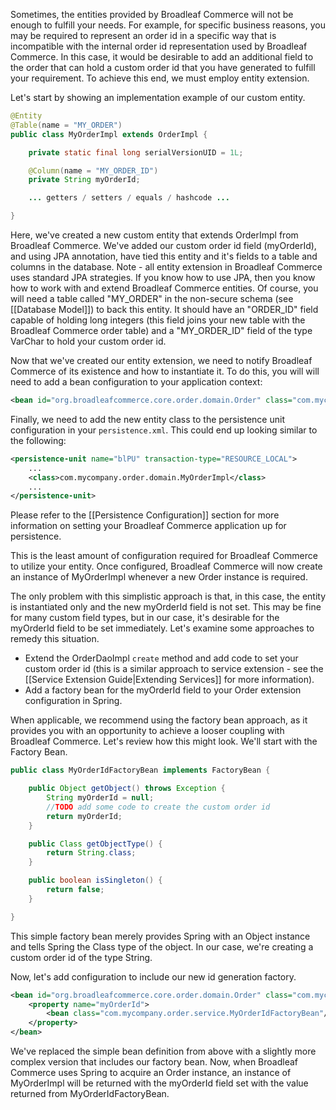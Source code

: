 Sometimes, the entities provided by Broadleaf Commerce will not be enough to fulfill your needs. For example, for specific business reasons, you may be required to represent an order id in a specific way that is incompatible with the internal order id representation used by Broadleaf Commerce. In this case, it would be desirable to add an additional field to the order that can hold a custom order id that you have generated to fulfill your requirement. To achieve this end, we must employ entity extension.

Let's start by showing an implementation example of our custom entity.

```java
@Entity
@Table(name = "MY_ORDER")
public class MyOrderImpl extends OrderImpl {

    private static final long serialVersionUID = 1L;

    @Column(name = "MY_ORDER_ID")
    private String myOrderId;

    ... getters / setters / equals / hashcode ...

}
```

Here, we've created a new custom entity that extends OrderImpl from Broadleaf Commerce. We've added our custom order id field (myOrderId), and using JPA annotation, have tied this entity and it's fields to a table and columns in the database. Note - all entity extension in Broadleaf Commerce uses standard JPA strategies. If you know how to use JPA, then you know how to work with and extend Broadleaf Commerce entities. Of course, you will need a table called "MY_ORDER" in the non-secure schema (see [[Database Model]]) to back this entity. It should have an "ORDER_ID" field capable of holding long integers (this field joins your new table with the Broadleaf Commerce order table) and a "MY_ORDER_ID" field of the type VarChar to hold your custom order id.

Now that we've created our entity extension, we need to notify Broadleaf Commerce of its existence and how to instantiate it. To do this, you will will need to add a bean configuration to your application context:

```xml
<bean id="org.broadleafcommerce.core.order.domain.Order" class="com.mycompany.order.domain.MyOrderImpl" scope="prototype"/>
```

Finally, we need to add the new entity class to the persistence unit configuration in your `persistence.xml`. This could end up looking similar to the following:

```xml
<persistence-unit name="blPU" transaction-type="RESOURCE_LOCAL">
    ...
    <class>com.mycompany.order.domain.MyOrderImpl</class>
    ...
</persistence-unit>
```

Please refer to the [[Persistence Configuration]] section for more information on setting your Broadleaf Commerce application up for persistence.

This is the least amount of configuration required for Broadleaf Commerce to utilize your entity. Once configured, Broadleaf Commerce will now create an instance of MyOrderImpl whenever a new Order instance is required.

The only problem with this simplistic approach is that, in this case, the entity is instantiated only and the new myOrderId field is not set. This may be fine for many custom field types, but in our case, it's desirable for the myOrderId field to be set immediately. Let's examine some approaches to remedy this situation.

- Extend the OrderDaoImpl `create` method and add code to set your custom order id (this is a similar approach to service extension - see the [[Service Extension Guide|Extending Services]] for more information).
- Add a factory bean for the myOrderId field to your Order extension configuration in Spring.

When applicable, we recommend using the factory bean approach, as it provides you with an opportunity to achieve a looser coupling with Broadleaf Commerce. Let's review how this might look. We'll start with the Factory Bean.

```java
public class MyOrderIdFactoryBean implements FactoryBean {

    public Object getObject() throws Exception {
        String myOrderId = null;
        //TODO add some code to create the custom order id
        return myOrderId;
    }

    public Class getObjectType() {
        return String.class;
    }

    public boolean isSingleton() {
        return false;
    }

}
```

This simple factory bean merely provides Spring with an Object instance and tells Spring the Class type of the object. In our case, we're creating a custom order id of the type String.

Now, let's add configuration to include our new id generation factory.

```xml
<bean id="org.broadleafcommerce.core.order.domain.Order" class="com.mycompany.order.domain.MyOrderImpl" scope="prototype">
    <property name="myOrderId">
        <bean class="com.mycompany.order.service.MyOrderIdFactoryBean"/>
    </property>
</bean>
```

We've replaced the simple bean definition from above with a slightly more complex version that includes our factory bean. Now, when Broadleaf Commerce uses Spring to acquire an Order instance, an instance of MyOrderImpl will be returned with the myOrderId field set with the value returned from MyOrderIdFactoryBean.

